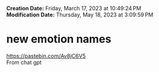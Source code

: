 <div><b>Creation Date:</b> Friday, March 17, 2023 at 10:49:24 PM<br></div>
<div><b>Modification Date:</b> Thursday, May 18, 2023 at 3:09:59 PM<br></div>
<div><h1>new emotion names</h1></div>
<div><a href=https://pastebin.com/Av8jC6V5>https://pastebin.com/Av8jC6V5</a><br></div>
<div>From chat gpt</div>

